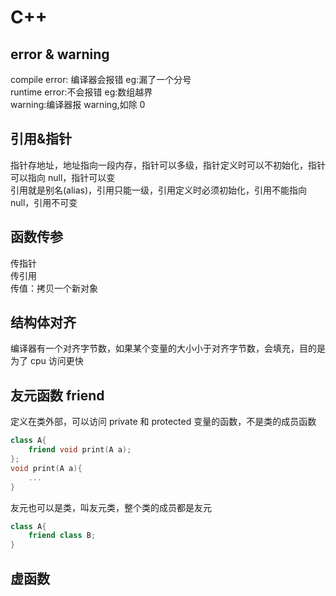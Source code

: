# C++

## error & warning

compile error: 编译器会报错 eg:漏了一个分号  
runtime error:不会报错 eg:数组越界  
warning:编译器报 warning,如除 0

## 引用&指针

指针存地址，地址指向一段内存，指针可以多级，指针定义时可以不初始化，指针可以指向 null，指针可以变  
引用就是别名(alias)，引用只能一级，引用定义时必须初始化，引用不能指向 null，引用不可变

## 函数传参

传指针  
传引用  
传值：拷贝一个新对象

## 结构体对齐

编译器有一个对齐字节数，如果某个变量的大小小于对齐字节数，会填充，目的是为了 cpu 访问更快

## 友元函数 friend

定义在类外部，可以访问 private 和 protected 变量的函数，不是类的成员函数

```c++
class A{
    friend void print(A a);
};
void print(A a){
    ...
}
```

友元也可以是类，叫友元类，整个类的成员都是友元

```c++
class A{
    friend class B;
}
```

## 虚函数
